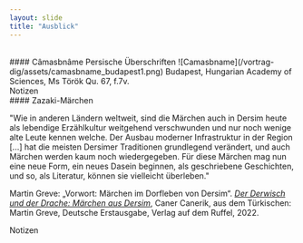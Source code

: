 ```yaml
---
layout: slide
title: "Ausblick"
---	
```


<section markdown="1">
<br>
#### Câmasbnâme
Persische Überschriften
![Camasbname](/vortrag-dig/assets/camasbname_budapest1.png)
Budapest, Hungarian Academy of Sciences, Ms Török Qu. 67, f.7v.
<aside class="notes">
Notizen
</aside>
</section>

<section markdown="1">
#### Zazaki-Märchen

"Wie in anderen Ländern weltweit, sind die Märchen auch in Dersim heute als lebendige Erzählkultur weitgehend verschwunden und nur noch wenige alte Leute kennen welche. Der Ausbau moderner Infrastruktur in der Region [...] hat die meisten Dersimer Traditionen grundlegend verändert, und auch Märchen werden kaum noch wiedergegeben. Für diese Märchen mag nun eine neue Form, ein neues Dasein beginnen, als geschriebene Geschichten, und so, als Literatur, können sie vielleicht überleben."

Martin Greve: „Vorwort: Märchen im Dorfleben von Dersim“. [*Der Derwisch und der Drache: Märchen aus Dersim*](https://www.ruffelverlag.de/literatur/der-derwisch-und-der-drache/), Caner Canerik, aus dem Türkischen: Martin Greve, Deutsche Erstausgabe, Verlag auf dem Ruffel, 2022.

<aside class="notes">
Notizen
</aside>
</section>
